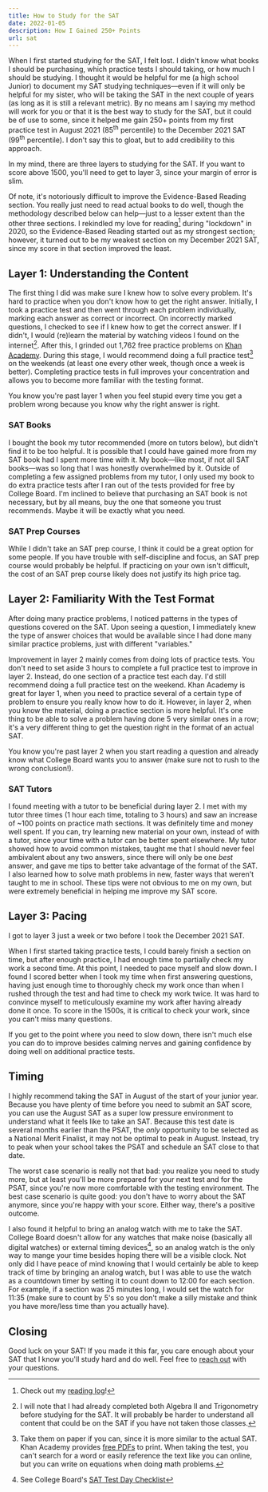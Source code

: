 ```yaml
---
title: How to Study for the SAT
date: 2022-01-05
description: How I Gained 250+ Points
url: sat
---
```


When I first started studying for the SAT, I felt lost. I didn't know what books
I should be purchasing, which practice tests I should taking, or how much I
should be studying. I thought it would be helpful for me (a high school Junior)
to document my SAT studying techniques—even if it will only be helpful for my
sister, who will be taking the SAT in the next couple of years (as long as it is
still a relevant metric). By no means am I saying my method will work for you or
that it is the best way to study for the SAT, but it could be of use to some,
since it helped me gain 250+ points from my first practice test in August 2021
(85<sup>th</sup> percentile) to the December 2021 SAT (99<sup>th</sup>
percentile). I don't say this to gloat, but to add credibility to this approach.

In my mind, there are three layers to studying for the SAT. If you want to score
above 1500, you'll need to get to layer 3, since your margin of error is slim.

Of note, it's notoriously difficult to improve the Evidence-Based Reading
section. You really just need to read actual books to do well, though the
methodology described below can help—just to a lesser extent than the other
three sections. I rekindled my love for reading[^log] during "lockdown" in 2020,
so the Evidence-Based Reading started out as my strongest section; however, it
turned out to be my weakest section on my December 2021 SAT, since my score in
that section improved the least.

## Layer 1: Understanding the Content

The first thing I did was make sure I knew how to solve every problem. It's hard
to practice when you don't know how to get the right answer. Initially, I took a
practice test and then went through each problem individually, marking each
answer as correct or incorrect. On incorrectly marked questions, I checked to
see if I knew how to get the correct answer. If I didn't, I would (re)learn the
material by watching videos I found on the internet[^2]. After this, I grinded
out 1,762 free practice problems on [Khan
Academy](https://www.khanacademy.org/sat). During this stage, I would recommend
doing a full practice test[^3] on the weekends (at least one every other week,
though once a week is better). Completing practice tests in full improves your
concentration and allows you to become more familiar with the testing format.

You know you're past layer 1 when you feel stupid every time you get a problem
wrong because you know why the right answer is right.

### SAT Books

I bought the book my tutor recommended (more on tutors below), but didn't find
it to be too helpful. It is possible that I could have gained more from my SAT
book had I spent more time with it. My book—like most, if not all SAT books—was
so long that I was honestly overwhelmed by it. Outside of completing a few
assigned problems from my tutor, I only used my book to do extra practice tests
after I ran out of the tests provided for free by College Board. I'm inclined to
believe that purchasing an SAT book is not necessary, but by all means, buy the
one that someone you trust recommends. Maybe it will be exactly what you need.

### SAT Prep Courses

While I didn't take an SAT prep course, I think it could be a great option for
some people. If you have trouble with self-discipline and focus, an SAT prep
course would probably be helpful. If practicing on your own isn't difficult, the
cost of an SAT prep course likely does not justify its high price tag.

## Layer 2: Familiarity With the Test Format

After doing many practice problems, I noticed patterns in the types of questions
covered on the SAT. Upon seeing a question, I immediately knew the type of
answer choices that would be available since I had done many similar practice
problems, just with different "variables."

Improvement in layer 2 mainly comes from doing lots of practice tests. You don't
need to set aside 3 hours to complete a full practice test to improve in layer
2. Instead, do one section of a practice test each day. I'd still recommend
doing a full practice test on the weekend. Khan Academy is great for layer 1,
when you need to practice several of a certain type of problem to ensure you
really know how to do it. However, in layer 2, when you know the material, doing
a practice section is more helpful. It's one thing to be able to solve a problem
having done 5 very similar ones in a row; it's a very different thing to get the
question right in the format of an actual SAT.

You know you're past layer 2 when you start reading a question and already know
what College Board wants you to answer (make sure not to rush to the wrong
conclusion!).

### SAT Tutors

I found meeting with a tutor to be beneficial during layer 2. I met with my
tutor three times (1 hour each time, totaling to 3 hours) and saw an increase of
~100 points on practice math sections. It was definitely time and money well
spent. If you can, try learning new material on your own, instead of with a
tutor, since your time with a tutor can be better spent elsewhere. My tutor
showed how to avoid common mistakes, taught me that I should never feel
ambivalent about any two answers, since there will only be one _best_ answer,
and gave me tips to better take advantage of the format of the SAT. I also
learned how to solve math problems in new, faster ways that weren't taught to me
in school. These tips were not obvious to me on my own, but were extremely
beneficial in helping me improve my SAT score.

## Layer 3: Pacing

I got to layer 3 just a week or two before I took the December 2021 SAT.

When I first started taking practice tests, I could barely finish a section on
time, but after enough practice, I had enough time to partially check my work a
second time. At this point, I needed to pace myself and slow down. I found I
scored better when I took my time when first answering questions, having just
enough time to thoroughly check my work once than when I rushed through the test
and had time to check my work twice. It was hard to convince myself to
meticulously examine my work after having already done it once. To score in the
1500s, it is critical to check your work, since you can't miss many questions.

If you get to the point where you need to slow down, there isn't much else you
can do to improve besides calming nerves and gaining confidence by doing well on
additional practice tests.

## Timing

I highly recommend taking the SAT in August of the start of your junior year.
Because you have plenty of time before you need to submit an SAT score, you can
use the August SAT as a super low pressure environment to understand what it
feels like to take an SAT. Because this test date is several months earlier than
the PSAT, the _only_ opportunity to be selected as a National Merit Finalist, it
may not be optimal to peak in August. Instead, try to peak when your school
takes the PSAT and schedule an SAT close to that date.

The worst case scenario is really not that bad: you realize you need to study
more, but at least you'll be more prepared for your next test and for the PSAT,
since you're now more comfortable with the testing environment. The best case
scenario is quite good: you don't have to worry about the SAT anymore, since
you're happy with your score. Either way, there's a positive outcome.

I also found it helpful to bring an analog watch with me to take the SAT.
College Board doesn't allow for any watches that make noise (basically all
digital watches) or external timing devices[^4], so an analog watch is the only
way to mange your time besides hoping there will be a visible clock. Not only
did I have peace of mind knowing that I would certainly be able to keep track of
time by bringing an analog watch, but I was able to use the watch as a countdown
timer by setting it to count down to 12:00 for each section. For example, if a
section was 25 minutes long, I would set the watch for 11:35 (make sure to count
by 5's so you don't make a silly mistake and think you have more/less time than
you actually have).

## Closing

Good luck on your SAT! If you made it this far, you care enough about your SAT
that I know you'll study hard and do well. Feel free to [reach out](/contact)
with your questions.

[^log]: Check out my [reading log](/books)!
[^2]: I will note that I had already completed both Algebra II and Trigonometry before studying for the SAT. It will probably be harder to understand all content that could be on the SAT if you have not taken those classes.
[^3]: Take them on paper if you can, since it is more similar to the actual SAT. Khan Academy provides [free PDFs](https://www.khanacademy.org/test-prep/sat/full-length-sat-1/paper-sat-tests/a/full-length-sats-to-take-on-paper) to print. When taking the test, you can't search for a word or easily reference the text like you can online, but you can write on equations when doing math problems.
[^4]: See College Board's [SAT Test Day Checklist](https://collegereadiness.collegeboard.org/sat/taking-the-test/test-day-checklist)
